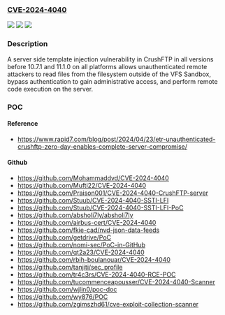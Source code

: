 ### [CVE-2024-4040](https://cve.mitre.org/cgi-bin/cvename.cgi?name=CVE-2024-4040)
![](https://img.shields.io/static/v1?label=Product&message=CrushFTP&color=blue)
![](https://img.shields.io/static/v1?label=Version&message=n%2Fa&color=blue)
![](https://img.shields.io/static/v1?label=Vulnerability&message=CWE-1336%20Improper%20Neutralization%20of%20Special%20Elements%20Used%20in%20a%20Template%20Engine&color=brighgreen)

### Description

A server side template injection vulnerability in CrushFTP in all versions before 10.7.1 and 11.1.0 on all platforms allows unauthenticated remote attackers to read files from the filesystem outside of the VFS Sandbox, bypass authentication to gain administrative access, and perform remote code execution on the server.

### POC

#### Reference
- https://www.rapid7.com/blog/post/2024/04/23/etr-unauthenticated-crushftp-zero-day-enables-complete-server-compromise/

#### Github
- https://github.com/Mohammaddvd/CVE-2024-4040
- https://github.com/Mufti22/CVE-2024-4040
- https://github.com/Praison001/CVE-2024-4040-CrushFTP-server
- https://github.com/Stuub/CVE-2024-4040-SSTI-LFI
- https://github.com/Stuub/CVE-2024-4040-SSTI-LFI-PoC
- https://github.com/absholi7ly/absholi7ly
- https://github.com/airbus-cert/CVE-2024-4040
- https://github.com/fkie-cad/nvd-json-data-feeds
- https://github.com/getdrive/PoC
- https://github.com/nomi-sec/PoC-in-GitHub
- https://github.com/qt2a23/CVE-2024-4040
- https://github.com/rbih-boulanouar/CVE-2024-4040
- https://github.com/tanjiti/sec_profile
- https://github.com/tr4c3rs/CVE-2024-4040-RCE-POC
- https://github.com/tucommenceapousser/CVE-2024-4040-Scanner
- https://github.com/wjlin0/poc-doc
- https://github.com/wy876/POC
- https://github.com/zgimszhd61/cve-exploit-collection-scanner

